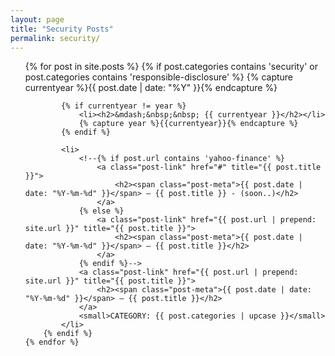 ```yaml
---
layout: page
title: "Security Posts"
permalink: security/
---
```


<ul class="post-list">
	{% for post in site.posts %}
		{% if post.categories contains 'security' or post.categories contains 'responsible-disclosure' %}
			{% capture currentyear %}{{ post.date | date: "%Y" }}{% endcapture %}

			{% if currentyear != year %}
				<li><h2>&mdash;&nbsp;&nbsp; {{ currentyear }}</h2></li>
				{% capture year %}{{currentyear}}{% endcapture %}
			{% endif %}

			<li>
				<!--{% if post.url contains 'yahoo-finance' %}
					<a class="post-link" href="#" title="{{ post.title }}">
						<h2><span class="post-meta">{{ post.date | date: "%Y-%m-%d" }}</span> – {{ post.title }} - (soon..)</h2>
					</a>
				{% else %}
					<a class="post-link" href="{{ post.url | prepend: site.url }}" title="{{ post.title }}">
						<h2><span class="post-meta">{{ post.date | date: "%Y-%m-%d" }}</span> – {{ post.title }}</h2>
					</a>
				{% endif %}-->
				<a class="post-link" href="{{ post.url | prepend: site.url }}" title="{{ post.title }}">
					<h2><span class="post-meta">{{ post.date | date: "%Y-%m-%d" }}</span> – {{ post.title }}</h2>
				</a>
				<small>CATEGORY: {{ post.categories | upcase }}</small>
			</li>
		{% endif %}
	{% endfor %}
</ul>
